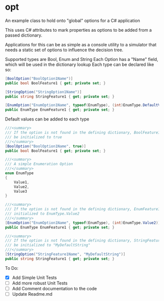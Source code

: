 # opt
An example class to hold onto "global" options for a C# application

This uses C# attributes to mark properties as options to be added from a passed
dictionary.

Applications for this can be as simple as a console utility to a simulator that
needs a static set of options to influence the decision tree.

Supported types are Bool, Enum and String
Each Option has a "Name" field, which will be used in the dictionary lookup
Each type can be declared like so:
```csharp
[BoolOption("BoolOption1Name")]
public bool BoolFeature1 { get; private set; }

[StringOption("StringOption1Name")]
public string StringFeature1 { get; private set; }

[EnumOption("EnumOption1Name", typeof(EnumType), (int)EnumType.DefaultValue)]
public EnumType EnumFeature1 { get; private set; }

```
Default values can be added to each type
```csharp
///<summary>
/// If the option is not found in the defining dictionary, BoolFeature1 will
/// be initialized to true
///</summary>
[BoolOption("BoolOption1Name", true)]
public bool BoolFeature1 { get; private set; }

///<summary>
/// A simple Enumeration Option
///</summary>
enum EnumType
{
    Value1,
    Value2,
    Value3
}

///<summary>
/// If the option is not found in the defining dictionary, EnumFeature1 will be
/// initialized to EnumType.Value2
///</summary>
[EnumOption("EnumOption1Name", typeof(EnumType), (int)EnumType.Value2)]
public EnumType EnumFeature1 { get; private set; }

///<summary>
/// If the option is not found in the defining dictionary, StringFeature1 will
/// be initialized to "MyDefaultString"
///</summary>
[StringOption("StringFeature1Name", "MyDefaultString")]
public string StringFeature1 { get; private set; }

```


To Do:
- [x] Add Simple Unit Tests
- [ ] Add more robust Unit Tests
- [ ] Add Comment documentation to the code
- [ ] Update Readme.md
